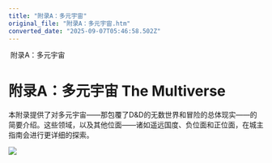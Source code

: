 ```yaml
---
title: "附录A：多元宇宙"
original_file: "附录A：多元宇宙.htm"
converted_date: "2025-09-07T05:46:58.502Z"
---
```


﻿ 附录A：多元宇宙  

# 附录A：多元宇宙 The Multiverse

本附录提供了对多元宇宙——那包覆了D&D的无数世界和冒险的总体现实——的简要介绍。这些领域，以及其他位面——诸如遥远国度、负位面和正位面，在城主指南会进行更详细的探索。

![](../玩家手册2024/多元宇宙/the-multiverse.jpg)